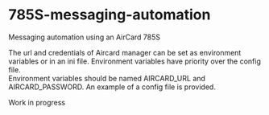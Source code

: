 # 785S-messaging-automation
Messaging automation using an AirCard 785S

The url and credentials of Aircard manager can be set as environment variables or in an ini file. Environment variables have priority over the config file.   
Environment variables should be named AIRCARD_URL and AIRCARD_PASSWORD. An example of a config file is provided.

Work in progress
